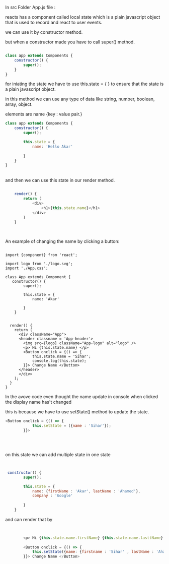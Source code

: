 In src Folder App.js file :

reacts has a component called local state which is a plain javascript object that is used to record and react to user events. 

we can use it by constructor method.


but when a constructor made you have to call super() method. 

```js

class app extends Components {
    constructor() {
        super();
    }
}


```

for iniating the state we have to use this.state = { } to ensure that the state is a plain javascript object.

in this method we can use any type of data like string, number, boolean, array, object.

elements are name {key : value pair.}


```js
class app extends Components {
    constructor() {
        super();

        this.state = {
            name: 'Hello Akar'
        
        }
    }
}


```

<br>
and then we can use this state in our render method.

```js

    render() {
        return (
            <div>
                <h1>{this.state.name}</h1>
            </div>
        )
    }


```

<br>

An example of changing the name by clicking a button:



```JS

import {component} from 'react';

import logo from './logo.svg';
import './App.css';

class App extends Component {
   constructor() {
        super();

        this.state = {
            name: 'Akar'
        
        }
    }


  render() {
    return (
      <div className="App">
      <header classname = 'App-header'>
        <img src={logo} className="App-logo" alt="logo" />
        <p> Hi {this.state.name} </p>
        <Button onclick = {() => {
            this.state.name = 'Sihar';
            console.log(this.state);
        }}> Change Name </Button>
      </header>
      </div>
    );
  }
}

```


In the avove code even thought the name update in console when clicked the display name has't changed 

this is because we have to use setState() method to update the state.

```js
<Button onclick = {() => {
            this.setState = ({name : 'Sihar'});
        }}>
        
```     


<br>

on this.state we can add multiple state in one state 

```js


 constructor() {
        super();

        this.state = {
            name: {firstName : 'Akar', lastName : 'Ahamed'},
            company : 'Google'
        
        }
    }

```

and can render that by 

```js

 
        <p> Hi {this.state.name.firstName} {this.state.name.lasttName} </p>
        
        <Button onclick = {() => {
            this.setState({name: {firstname : 'Sihar' , lastName : 'Ahamed'}})
        }}> Change Name </Button>


```
